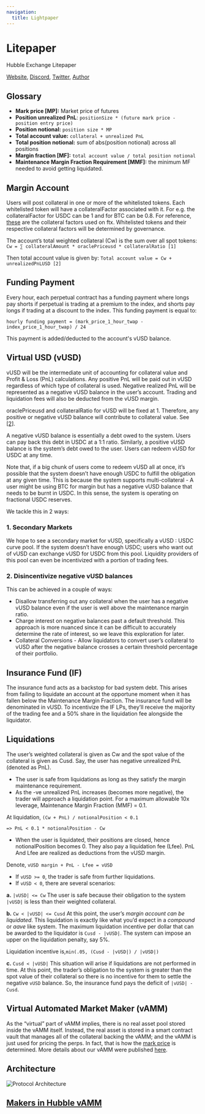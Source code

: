 ```yaml
---
navigation:
  title: Lightpaper
---
```



# Litepaper

Hubble Exchange Litepaper

[Website](http://hubble.exchange/), [Discord](http://discord.gg/9zJ3SWVxmq), [Twitter](https://twitter.com/HubbleExchange), [Author](https://twitter.com/candycarpet)

## Glossary

- **Mark price [MP]:** Market price of futures
- **Position unrealized PnL**: `positionSize * (future mark price - position entry price)`
- **Position notional:** `position size * MP`
- **Total account value:** `collateral + unrealized PnL`
- **Total position notional:** sum of abs(position notional) across all positions
- **Margin fraction [MF]:** `total account value / total position notional`
- **Maintenance Margin Fraction Requirement [MMF]:** the minimum MF needed to avoid getting liquidated.

## Margin Account

Users will post collateral in one or more of the whitelisted tokens. Each whitelisted token will have a collateralFactor associated with it. For e.g. the collateralFactor for USDC can be 1 and for BTC can be 0.8. For reference, [these](https://help.ftx.com/hc/en-us/articles/360031149632-Non-USD-Collateral) are the collateral factors used on ftx. Whitelisted tokens and their respective collateral factors will be determined by governance.

The account’s total weighted collateral (Cw) is the sum over all spot tokens: `Cw = ∑ collateralAmount * oraclePriceusd * collateralRatio [1]`

Then total account value is given by: `Total account value = Cw + unrealizedPnLUSD [2]`

## Funding Payment

Every hour, each perpetual contract has a funding payment where longs pay shorts if perpetual is trading at a premium to the index, and shorts pay longs if trading at a discount to the index. This funding payment is equal to:

`hourly funding payment = (mark_price_1_hour_twap - index_price_1_hour_twap) / 24`

This payment is added/deducted to the account's vUSD balance.

## Virtual USD (vUSD)

vUSD will be the intermediate unit of accounting for collateral value and Profit & Loss (PnL) calculations. Any positive PnL will be paid out in vUSD regardless of which type of collateral is used. Negative realized PnL will be represented as a negative vUSD balance in the user’s account. Trading and liquidation fees will also be deducted from the vUSD margin.

oraclePriceusd and collateralRatio for vUSD will be fixed at 1. Therefore, any positive or negative vUSD balance will contribute to collateral value. See [[2]](https://docs.google.com/document/d/1v8V56_M30dyEbnCaUkEH18_S7YeApkNZin1NM8suPsQ/edit#bookmark=id.c978r6y6uyjn).

A negative vUSD balance is essentially a debt owed to the system. Users can pay back this debt in USDC at a 1:1 ratio. Similarly, a positive vUSD balance is the system’s debt owed to the user. Users can redeem vUSD for USDC at any time.

Note that, if a big chunk of users come to redeem vUSD all at once, it’s possible that the system doesn’t have enough USDC to fulfill the obligation at any given time. This is because the system supports multi-collateral - A user might be using BTC for margin but has a negative vUSD balance that needs to be burnt in USDC. In this sense, the system is operating on fractional USDC reserves.

We tackle this in 2 ways:

### 1. Secondary Markets

We hope to see a secondary market for vUSD, specifically a vUSD : USDC curve pool. If the system doesn’t have enough USDC; users who want out of vUSD can exchange vUSD for USDC from this pool. Liquidity providers of this pool can even be incentivized with a portion of trading fees.

### 2. Disincentivize negative vUSD balances

This can be achieved in a couple of ways:

- Disallow transferring out any collateral when the user has a negative vUSD balance even if the user is well above the maintenance margin ratio.
- Charge interest on negative balances past a default threshold. This approach is more nuanced since it can be difficult to accurately determine the rate of interest, so we leave this exploration for later.
- Collateral Conversions - Allow liquidators to convert user’s collateral to vUSD after the negative balance crosses a certain threshold percentage of their portfolio.

## Insurance Fund (IF)

The insurance fund acts as a backstop for bad system debt. This arises from failing to liquidate an account at the opportune moment when it has fallen below the Maintenance Margin Fraction. The insurance fund will be denominated in vUSD. To incentivize the IF LPs, they’ll receive the majority of the trading fee and a 50% share in the liquidation fee alongside the liquidator.

## Liquidations

The user’s weighted collateral is given as Cw and the spot value of the collateral is given as Cusd. Say, the user has negative unrealized PnL (denoted as PnL).

- The user is safe from liquidations as long as they satisfy the margin maintenance requirement.
- As the -ve unrealized PnL increases (becomes more negative), the trader will approach a liquidation point. For a maximum allowable 10x leverage, Maintenance Margin Fraction (MMF) = 0.1. 

At liquidation, `(Cw + PnL) / notionalPosition < 0.1 ` 

  `=> PnL < 0.1 * notionalPosition - Cw`

- When the user is liquidated, their positions are closed, hence notionalPosition becomes 0. They also pay a liquidation fee (Lfee). PnL And Lfee are realized as deductions from the vUSD margin.

Denote,
`vUSD margin + PnL - Lfee = vUSD`

- If `vUSD >= 0`, the trader is safe from further liquidations.
- If `vUSD < 0`, there are several scenarios:

**a.** `|vUSD| <= Cw` The user is safe because their obligation to the system `|vUSD|` is less than their weighted collateral.

**b.** `Cw < |vUSD| <= Cusd` At this point, the user’s *margin account can be liquidated*. This liquidation is exactly like what you’d expect in a *compound* or *aave* like system. The maximum liquidation incentive per dollar that can be awarded to the liquidator is `Cusd - |vUSD|`. The system can impose an upper on the liquidation penalty, say 5%.

Liquidation incentive is,`min(.05, (Cusd - |vUSD|) / |vUSD|)`

**c.** `Cusd < |vUSD|` This situation will arise if liquidations are not performed in time. At this point, the trader’s obligation to the system is greater than the spot value of their collateral so there is no incentive for them to settle the negative `vUSD` balance. So, the insurance fund pays the deficit of `|vUSD| - Cusd`.

## Virtual Automated Market Maker (vAMM)

As the “virtual” part of vAMM implies, there is no real asset pool stored inside the vAMM itself. Instead, the real asset is stored in a smart contract vault that manages all of the collateral backing the vAMM; and the vAMM is just used for pricing the perps. In fact, that is how the [mark price](https://docs.google.com/document/d/1v8V56_M30dyEbnCaUkEH18_S7YeApkNZin1NM8suPsQ/edit#bookmark=id.r20p56b3hkxn) is determined. More details about our vAMM were published [here](https://www.notion.so/Hubble-vAMM-CurveCrypto-Invariant-a37aa328c0104106a3047e85d8f08dd5).

## Architecture

![Protocol Architecture](/content/technical-docs/architecture.png)


## [Makers in Hubble vAMM](https://medium.com/hubbleexchange/makers-in-hubble-vamm-c2dbae445ed9)
